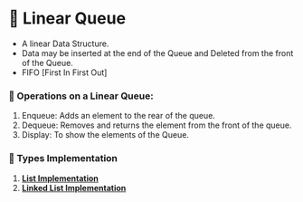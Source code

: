# 🔁 Linear Queue
- A linear Data Structure.
- Data may be inserted at the end of the Queue and Deleted from the front of the Queue.
- FIFO [First In First Out]

### 🔧 Operations on a Linear Queue:
1. Enqueue: Adds an element to the rear of the queue.
2. Dequeue: Removes and returns the element from the front of the queue.
6. Display: To show the elements of the Queue.

### 🌿 Types Implementation
1. **[List Implementation](./LinearQueue_List.md)**
2. **[Linked List Implementation](./LinearQueue_LinkedList.md)**
